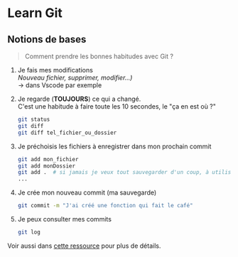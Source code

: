 # Learn Git

## Notions de bases

> Comment prendre les bonnes habitudes avec Git ?  

1. Je fais mes modifications  
   _Nouveau fichier, supprimer, modifier...)_  
   -> dans Vscode par exemple

2. Je regarde (**TOUJOURS**) ce qui a changé.  
   C'est une habitude à faire toute les 10 secondes, le "ça en est où ?"  
   ```sh
   git status
   git diff
   git diff tel_fichier_ou_dossier
   ```

3. Je préchoisis les fichiers à enregistrer dans mon prochain commit  
   ```sh
   git add mon_fichier
   git add monDossier
   git add .  # si jamais je veux tout sauvegarder d'un coup, à utiliser rarement
   ...
   ```

4. Je crée mon nouveau commit (ma sauvegarde)
   ```sh
   git commit -m "J'ai créé une fonction qui fait le café"
   ```

5. Je peux consulter mes commits
   ```sh
   git log
   ```


Voir aussi dans [cette ressource](https://docs.google.com/document/d/1Z_Ip4ZBjPiy_kGh9rAy3xZwkdtyaovfVTTZKoHKnDtg/edit?tab=t.0#heading=h.axv5lin6stdy) pour plus de détails.


